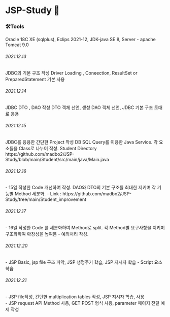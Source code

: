 <H1><B>JSP-Study 📕</b></H1>

<H3>🛠Tools<br></H3>
Oracle 18C XE (sqlplus), Eclips 2021-12, JDK-java SE 8, Server - apache Tomcat 9.0

<H6>2021.12.13<br></H6>
JDBC의 기본 구조 작성
Driver Loading , Coneection, ResultSet or PreparedStatement 기본 사용

<H6>2021.12.14<br></H6>
JDBC DTO , DAO 작성
DTO 객체 선언, 생성
DAO 객체 선언, JDBC 기본 구조 토대로 응용

<H6>2021.12.15<br></H6>
JDBC를 응용한 간단한 Project 작성
DB SQL Query를 이용한 Java Service.
각 요소들을 Class로 나누어 작성.
Student Directory https://github.com/madbo2/JSP-Study/blob/main/Student/src/main/java/Main.java

<H6>2021.12.16<br></H6>
- 15일 작성한 Code 개선하여 작성. DAO와 DTO의 기본 구조를 최대한 지키며 각 기능별 Method 세분화.
- Link : https://github.com/madbo2/JSP-Study/tree/main/Student_improvement

<H6>2021.12.17<br></H6>
 - 16일 작성한 Code 를 세분화하여 Method로 split. 각 Method별 요구사항을 지키며 구조화하여 확장성을 높여봄
 - 예외처리 작성.

<H6>2021.12.20<br></H6>
 - JSP Basic, jsp file 구조 파악, JSP 생명주기 학습, JSP 지시자 학습
 - Script 요소 학습

<H6>2021.12.21<br></H6>
 - JSP file작성, 간단한 multiplication tables 작성, JSP 지시자 학습, 사용 <br>
 - JSP request API Method 사용, GET POST 형식 사용, parameter 페이지 전달 예제 작성
